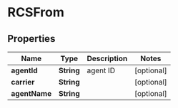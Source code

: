

# RCSFrom


## Properties

| Name | Type | Description | Notes |
|------------ | ------------- | ------------- | -------------|
|**agentId** | **String** | agent ID |  [optional] |
|**carrier** | **String** |  |  [optional] |
|**agentName** | **String** |  |  [optional] |



